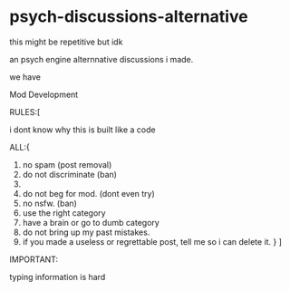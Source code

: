 # psych-discussions-alternative
this might be repetitive but idk

an psych engine alternnative discussions i made.

we have 

Mod Development

RULES:[

i dont know why this is built like a code

ALL:{

1. no spam (post removal)
2. do not discriminate (ban)
3.
4. do not beg for mod. (dont even try)
5. no nsfw. (ban)
6. use the right category
7. have a brain or go to dumb category
8. do not bring up my past mistakes.
9. if you made a useless or regrettable post, tell me so i can delete it.
}
]

IMPORTANT:

typing information is hard
